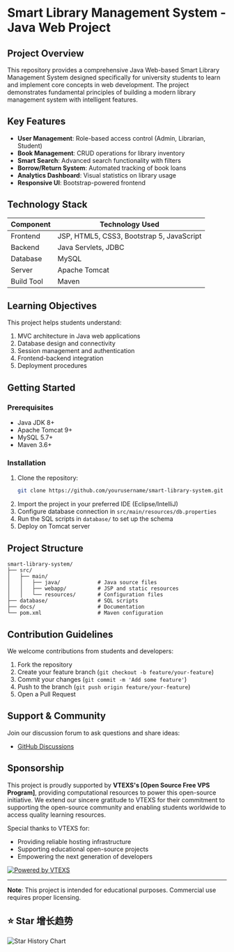# Smart Library Management System - Java Web Project

## Project Overview

This repository provides a comprehensive Java Web-based Smart Library Management System designed specifically for university students to learn and implement core concepts in web development. The project demonstrates fundamental principles of building a modern library management system with intelligent features.

## Key Features

- **User Management**: Role-based access control (Admin, Librarian, Student)
- **Book Management**: CRUD operations for library inventory
- **Smart Search**: Advanced search functionality with filters
- **Borrow/Return System**: Automated tracking of book loans
- **Analytics Dashboard**: Visual statistics on library usage
- **Responsive UI**: Bootstrap-powered frontend

## Technology Stack

| Component        | Technology Used |
|-----------------|----------------|
| Frontend        | JSP, HTML5, CSS3, Bootstrap 5, JavaScript |
| Backend         | Java Servlets, JDBC |
| Database        | MySQL |
| Server          | Apache Tomcat |
| Build Tool      | Maven |

## Learning Objectives

This project helps students understand:
1. MVC architecture in Java web applications
2. Database design and connectivity
3. Session management and authentication
4. Frontend-backend integration
5. Deployment procedures

## Getting Started

### Prerequisites
- Java JDK 8+
- Apache Tomcat 9+
- MySQL 5.7+
- Maven 3.6+

### Installation
1. Clone the repository:
   ```bash
   git clone https://github.com/yourusername/smart-library-system.git
   ```
2. Import the project in your preferred IDE (Eclipse/IntelliJ)
3. Configure database connection in `src/main/resources/db.properties`
4. Run the SQL scripts in `database/` to set up the schema
5. Deploy on Tomcat server

## Project Structure

```plaintext
smart-library-system/
├── src/
│   ├── main/
│   │   ├── java/            # Java source files
│   │   ├── webapp/          # JSP and static resources
│   │   └── resources/       # Configuration files
├── database/                # SQL scripts
├── docs/                    # Documentation
└── pom.xml                  # Maven configuration
```

## Contribution Guidelines

We welcome contributions from students and developers:
1. Fork the repository
2. Create your feature branch (`git checkout -b feature/your-feature`)
3. Commit your changes (`git commit -m 'Add some feature'`)
4. Push to the branch (`git push origin feature/your-feature`)
5. Open a Pull Request

## Support & Community

Join our discussion forum to ask questions and share ideas:
- [GitHub Discussions](https://github.com/yourusername/smart-library-system/discussions)

## Sponsorship

This project is proudly supported by **VTEXS's [Open Source Free VPS Program]**, providing computational resources to power this open-source initiative. We extend our sincere gratitude to VTEXS for their commitment to supporting the open-source community and enabling students worldwide to access quality learning resources.

Special thanks to VTEXS for:
- Providing reliable hosting infrastructure
- Supporting educational open-source projects
- Empowering the next generation of developers

[![Powered by VTEXS](https://img.shields.io/badge/Powered%20by-VTEXS-blue)](https://www.vtexs.com/open-source)

---

**Note**: This project is intended for educational purposes. Commercial use requires proper licensing.
## ⭐ Star 增长趋势
![Star History Chart](https://star-history.com/svg?repos=jeffernn/-Book-Management-System-Based-on-JAVA-WEB&type=Date)
